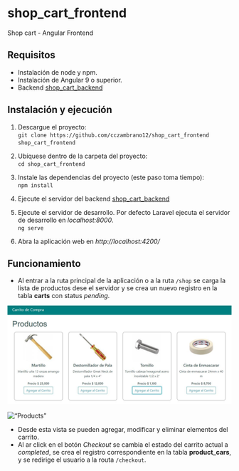 # shop_cart_frontend
Shop cart - Angular Frontend

## Requisitos
- Instalación de node y npm.
- Instalación de Angular 9 o superior.
- Backend [shop_cart_backend](https://github.com/cczambrano12/shop_cart_backend)

## Instalación y ejecución
1. Descargue el proyecto:  
`git clone https://github.com/cczambrano12/shop_cart_frontend shop_cart_frontend`  

2. Ubíquese dentro de la carpeta del proyecto:  
`cd shop_cart_frontend`  

3. Instale las dependencias del proyecto (este paso toma tiempo):  
`npm install`  

4. Ejecute el servidor del backend [shop_cart_backend](https://github.com/cczambrano12/shop_cart_backend)

5. Ejecute el servidor de desarrollo. Por defecto Laravel ejecuta el servidor de desarrollo en *localhost:8000*.    
`ng serve`

6. Abra la aplicación web en *http://localhost:4200/*

## Funcionamiento
- Al entrar a la ruta principal de la aplicación o a la ruta `/shop` se carga la lista de productos dese el servidor y se crea un nuevo registro en la tabla **carts** con status *pending*.  

![productos](https://github.com/cczambrano12/shop_cart_frontend/blob/master/img1.jpg?raw=true)

<img src=“img1.jpg” raw=true alt=“Products” />  

- Desde esta vista se pueden agregar, modificar y eliminar elementos del carrito.
- Al ar click en el botón *Checkout* se cambia el estado del carrito actual a *completed*, se crea el registro correspondiente en la tabla **product_cars**, y se redirige el usuario a la routa `/checkout`.
